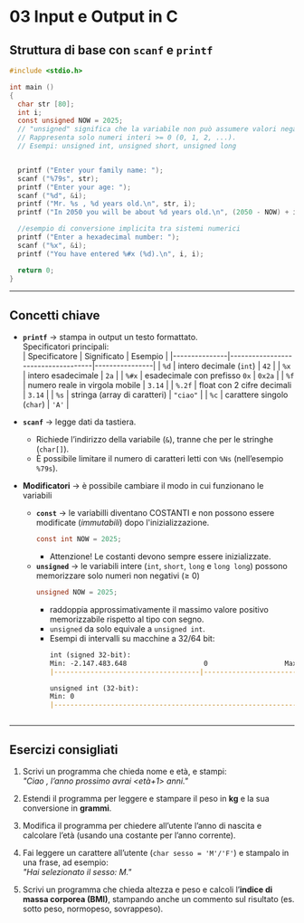 # 03 Input e Output in C

## Struttura di base con `scanf` e `printf`
```c
#include <stdio.h>

int main ()
{
  char str [80];
  int i;
  const unsigned NOW = 2025; 
  // "unsigned" significa che la variabile non può assumere valori negativi.
  // Rappresenta solo numeri interi >= 0 (0, 1, 2, ...).
  // Esempi: unsigned int, unsigned short, unsigned long


  printf ("Enter your family name: ");
  scanf ("%79s", str);  
  printf ("Enter your age: ");
  scanf ("%d", &i);
  printf ("Mr. %s , %d years old.\n", str, i);
  printf ("In 2050 you will be about %d years old.\n", (2050 - NOW) + i);

  //esempio di conversione implicita tra sistemi numerici
  printf ("Enter a hexadecimal number: ");
  scanf ("%x", &i);
  printf ("You have entered %#x (%d).\n", i, i);

  return 0;
}
```

---

## Concetti chiave
- **`printf`** → stampa in output un testo formattato.  
  Specificatori principali:  
  | Specificatore | Significato                        | Esempio        |
  |---------------|------------------------------------|----------------|
  | `%d`          | intero decimale (`int`)            | `42`           |
  | `%x`          | intero esadecimale                 | `2a`           |
  | `%#x`         | esadecimale con prefisso `0x`      | `0x2a`         |
  | `%f`          | numero reale in virgola mobile     | `3.14`         |
  | `%.2f`        | float con 2 cifre decimali         | `3.14`         |
  | `%s`          | stringa (array di caratteri)       | `"ciao"`       |
  | `%c`          | carattere singolo (`char`)         | `'A'`          |

- **`scanf`** → legge dati da tastiera.  
  - Richiede l’indirizzo della variabile (`&`), tranne che per le stringhe (`char[]`).  
  - È possibile limitare il numero di caratteri letti con `%Ns` (nell’esempio `%79s`).  

- **Modificatori** → è possibile cambiare il modo in cui funzionano le variabili

  - **`const`** → le variabilli diventano COSTANTI e non possono essere modificate (*immutabili*) dopo l'inizializzazione.  
    ```c
    const int NOW = 2025;
    ```
    - Attenzione! Le costanti devono sempre essere inizializzate.
  - **`unsigned`** → le variabili intere (`int`, `short`, `long` e `long long`) possono memorizzare solo numeri non negativi (≥ 0)
    ```c
    unsigned NOW = 2025;
    ```
    - raddoppia approssimativamente il massimo valore positivo memorizzabile rispetto al tipo con segno.
    - `unsigned` da solo equivale a `unsigned int`.
    - Esempi di intervalli su macchine a 32/64 bit:
        ```markdown
        int (signed 32-bit):
        Min: -2.147.483.648                   0                   Max: 2.147.483.647
        |------------------------------------|----------------------------------|

        unsigned int (32-bit):
        Min: 0                                                            Max: 4.294.967.295
        |-----------------------------------------------------------------------|
    ```
---

## Esercizi consigliati
1. Scrivi un programma che chieda nome e età, e stampi:  
   *"Ciao <nome>, l’anno prossimo avrai <età+1> anni."*  

2. Estendi il programma per leggere e stampare il peso in **kg** e la sua conversione in **grammi**.  

3. Modifica il programma per chiedere all’utente l’anno di nascita e calcolare l’età (usando una costante per l’anno corrente).  

4. Fai leggere un carattere all’utente (`char sesso = 'M'/'F'`) e stampalo in una frase, ad esempio:  
   *"Hai selezionato il sesso: M."*  

5. Scrivi un programma che chieda altezza e peso e calcoli l’**indice di massa corporea (BMI)**, stampando anche un commento sul risultato (es. sotto peso, normopeso, sovrappeso).  

